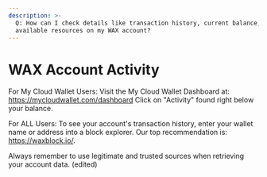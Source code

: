 ```yaml
---
description: >-
  Q: How can I check details like transaction history, current balance, and
  available resources on my WAX account?
---
```


# WAX Account Activity

For My Cloud Wallet Users: Visit the My Cloud Wallet Dashboard at: https://mycloudwallet.com/dashboard Click on "Activity" found right below your balance.

For ALL Users: To see your account's transaction history, enter your wallet name or address into a block explorer. Our top recommendation is: https://waxblock.io/.

Always remember to use legitimate and trusted sources when retrieving your account data. (edited)
